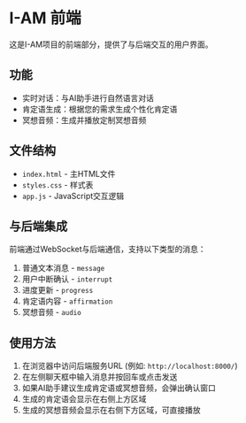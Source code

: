 # I-AM 前端

这是I-AM项目的前端部分，提供了与后端交互的用户界面。

## 功能

- 实时对话：与AI助手进行自然语言对话
- 肯定语生成：根据您的需求生成个性化肯定语
- 冥想音频：生成并播放定制冥想音频

## 文件结构

- `index.html` - 主HTML文件
- `styles.css` - 样式表
- `app.js` - JavaScript交互逻辑

## 与后端集成

前端通过WebSocket与后端通信，支持以下类型的消息：

1. 普通文本消息 - `message`
2. 用户中断确认 - `interrupt`
3. 进度更新 - `progress`
4. 肯定语内容 - `affirmation`
5. 冥想音频 - `audio`

## 使用方法

1. 在浏览器中访问后端服务URL (例如: `http://localhost:8000/`)
2. 在左侧聊天框中输入消息并按回车或点击发送
3. 如果AI助手建议生成肯定语或冥想音频，会弹出确认窗口
4. 生成的肯定语会显示在右侧上方区域
5. 生成的冥想音频会显示在右侧下方区域，可直接播放 